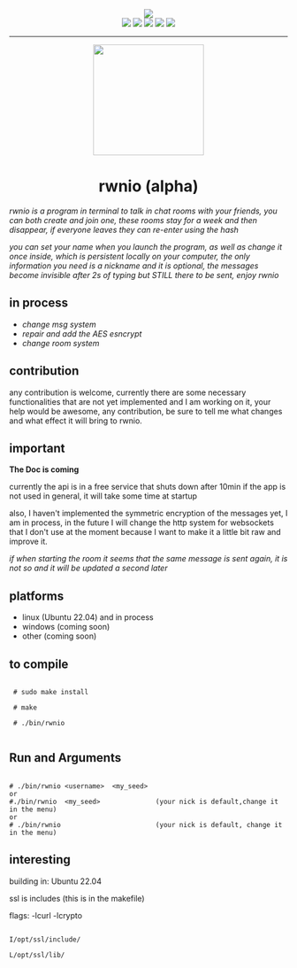 


<div align="center">
   <img src="https://user-images.githubusercontent.com/52190352/168948479-74c41290-e4fb-499c-9d8f-34cbca8bf931.gif"></img>
</div>

 <div align="center"> 
   <img src="https://img.shields.io/static/v1?label=update&message=Today&color=success">
   <img src="https://img.shields.io/static/v1?label=version&message=0.9.0&color=green">
   <img src="https://img.shields.io/static/v1?label=lenguage&message=CPP&color=blue">
   <img src="https://img.shields.io/static/v1?label=standar&message=CPP17&color=red">
   <img src="https://img.shields.io/static/v1?label=CONTRIBUTIONS&message=ALL WELCOME&color=green">   
  
 </div>

<hr/>

<div align="center">

   <img width="200px"  src="https://user-images.githubusercontent.com/52190352/168956540-9654f48b-fe7e-4e2e-86da-a9df2db51086.png"/>
    <h1>rwnio (alpha)</h1>
</div>



_rwnio is a program in terminal to talk in chat rooms with your friends, you can both create and join one, these rooms stay for a week and then disappear, if everyone leaves they can re-enter using the hash_

_you can set your name when you launch the program, as well as change it once inside, which is persistent locally on your computer, the only information you need is a nickname and it is optional, the messages become invisible after 2s of typing but STILL there to be sent, enjoy rwnio_


## in process

- _change msg system_
- _repair and add the AES esncrypt_
- _change room system_



## contribution

any contribution is welcome, currently there are some necessary functionalities that are not yet implemented and I am working on it, your help would be awesome, any contribution, be sure to tell me what changes and what effect it will bring to rwnio.



## important

**The Doc is coming**

currently the api is in a free service that shuts down after 10min if the app is not used in general, it will take some time at startup

also, I haven't implemented the symmetric encryption of the messages yet, I am in process, in the future I will change the http system for websockets that I don't use at the moment because I want to make it a little bit raw and improve it.

_if when starting the room it seems that the same message is sent again, it is not so and it will be updated a second later_

## platforms

- linux (Ubuntu 22.04) and in process
- windows (coming soon)
- other (coming soon)


## to compile

```

 # sudo make install 
  
 # make
  
 # ./bin/rwnio
 
```

## Run and Arguments

```

# ./bin/rwnio <username>  <my_seed>      
or
#./bin/rwnio  <my_seed>              (your nick is default,change it in the menu)
or 
# ./bin/rwnio                        (your nick is default, change it in the menu)

```




## interesting

building in:  Ubuntu 22.04 

ssl is includes (this is in the makefile)

flags: -lcurl -lcrypto

``` 

I/opt/ssl/include/   

L/opt/ssl/lib/


```
